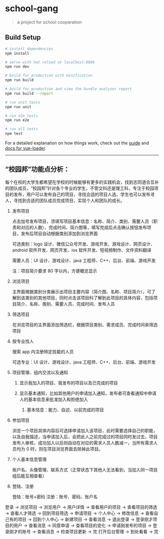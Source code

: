 # school-gang

> a project for school cooperation

## Build Setup

```bash
# install dependencies
npm install

# serve with hot reload at localhost:8080
npm run dev

# build for production with minification
npm run build

# build for production and view the bundle analyzer report
npm run build --report

# run unit tests
npm run unit

# run e2e tests
npm run e2e

# run all tests
npm test
```

For a detailed explanation on how things work, check out the [guide](http://vuejs-templates.github.io/webpack/) and [docs for vue-loader](http://vuejs.github.io/vue-loader).

---

## “校园邦”功能点分析：

每个在校的大学生都希望在学校的时候能够有更多的实践机会，找到志同道合互补的团队成员，“校园邦”针对各个专业的学生，不管文科还是理工科，专注于校园项目的发布，用户可以发布自己的项目，寻找合适的项目人选，学生也可以发布寻人，寻找到合适的团队成员完成项目，实现个人和团队的成长。

1. 发布项目

    点击加号发布项目，须填写项目基本信息：名称、简介、类别、需要人员（职责和对应的人数）、完成时间、简介图等，填写完成后点击确认按钮发布项目，发布后项目自动根据类别添加到浏览界面

    可选类别：logo 设计、微信公众号开发、游戏开发、游戏设计、网页设计、android 软件开发、网页开发、ios 软件开发、短视频制作、文件资料翻译

    需要人员：UI 设计、游戏设计、java 工程师、C++、后台、前端、游戏开发

    注：项目简介要求 80 字以内，方便概览显示

1. 浏览项目

    主界面根据类别分类展示出项目主要内容（简介图、名称、项目简介），可了解到该类别的其他项目，同时点击该项目科了解到此项目的具体内容，包括项目简介、名称、类别、需要人员、完成时间、发布人员

1. 筛选项目

    在浏览项目的主界面添加筛选栏，根据项目类别、需求成员、完成时间来筛选项目

1. 按专业找人

    搜索 app 内注册特定技能的人员

    可选专业：UI 设计、游戏设计、java 工程师、C++、后台、前端、游戏开发

1. 项目管理、组内交流以及通知

    1. 显示我加入的项目、我发布的项目以及已完成的项目

    1. 显示基本通知，比如其他用户的申请加入通知，发布者可查看通知中申请人的基本信息来批准加入和拒绝加入

        1. 基本信息：能力、自述、以前完成的项目

1. 参加项目

    浏览一个项目具体内容后可选择申请加入该项目，此时需要选择自己的职能，以及自我描述，当申请加入后，会把此人之前完成过的项目同时发过去，项目发布人审核，成功加入以后则自动在对应的需求人员人数减一，当所有需求人员均为 0 时，则在项目浏览界面去除掉此项目。

1. 个人基本信息管理

    账户名、头像管理、联系方式（正常状态下其他人无法看到，当加入同一项目组后能互相查看）

1. 登陆、注册

    登陆：账号+密码
    注册：账号、密码、账户名

登录 -> 浏览项目 -> 浏览用户 -> 用户详情 -> 查看用户的项目 -> 查看项目的筛选 -> 查看人才筛选
-> 回到项目筛选 -> 申请项目 -> 个人中心 -> 修改信息 -> 查看自己有的项目 -> 回到个人中心 -> 新建项目 -> 查看消息
-> 退出登录 -> 登录刚才项目的用户 -> 查看消息 -> 同意申请 -> 查看项目的变化 -> 申请刚发布的项目 -> 登录刚才的账号 -> 查看消息
-> 检查项目更新 -> 完
打开后台管理 -> 到处看看 -> 完
